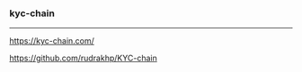 ### kyc-chain
---
https://kyc-chain.com/

https://github.com/rudrakhp/KYC-chain

```
```

```
```

```
```

